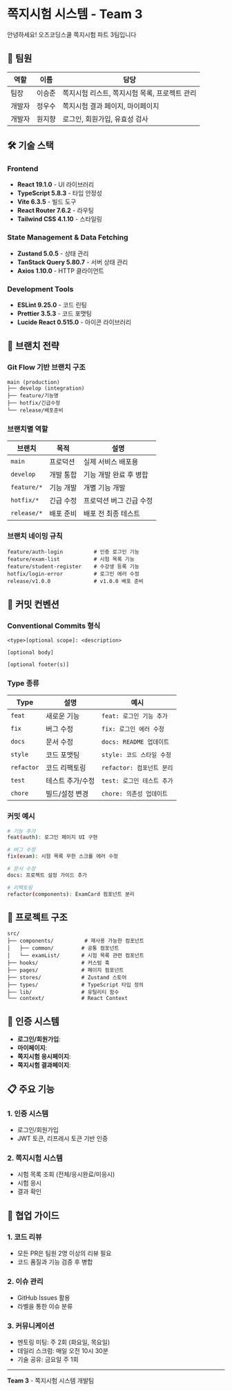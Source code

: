 # 쪽지시험 시스템 - Team 3
안녕하세요! 오즈코딩스쿨 쪽지시험 파트 3팀입니다 

## 👥 팀원

| 역할 | 이름 | 담당 |
|------|------|------|
| 팀장 | 이승준 | 쪽지시험 리스트, 쪽지시험 목록, 프로젝트 관리 |
| 개발자 | 정우수 | 쪽지시험 결과 페이지, 마이페이지 |
| 개발자 | 원지향 | 로그인, 회원가입, 유효성 검사 |

## 🛠 기술 스택

### Frontend
- **React 19.1.0** - UI 라이브러리
- **TypeScript 5.8.3** - 타입 안정성
- **Vite 6.3.5** - 빌드 도구
- **React Router 7.6.2** - 라우팅
- **Tailwind CSS 4.1.10** - 스타일링

### State Management & Data Fetching
- **Zustand 5.0.5** - 상태 관리
- **TanStack Query 5.80.7** - 서버 상태 관리
- **Axios 1.10.0** - HTTP 클라이언트

### Development Tools
- **ESLint 9.25.0** - 코드 린팅
- **Prettier 3.5.3** - 코드 포맷팅
- **Lucide React 0.515.0** - 아이콘 라이브러리

## 🌿 브랜치 전략

### Git Flow 기반 브랜치 구조

```
main (production)
├── develop (integration)
├── feature/기능명
├── hotfix/긴급수정
└── release/배포준비
```

### 브랜치별 역할

| 브랜치 | 목적 | 설명 |
|--------|------|------|
| `main` | 프로덕션 | 실제 서비스 배포용 |
| `develop` | 개발 통합 | 기능 개발 완료 후 병합 |
| `feature/*` | 기능 개발 | 개별 기능 개발 |
| `hotfix/*` | 긴급 수정 | 프로덕션 버그 긴급 수정 |
| `release/*` | 배포 준비 | 배포 전 최종 테스트 |

### 브랜치 네이밍 규칙
```
feature/auth-login          # 인증 로그인 기능
feature/exam-list           # 시험 목록 기능
feature/student-register    # 수강생 등록 기능
hotfix/login-error          # 로그인 에러 수정
release/v1.0.0              # v1.0.0 배포 준비
```

## 📝 커밋 컨벤션

### Conventional Commits 형식
```
<type>[optional scope]: <description>

[optional body]

[optional footer(s)]
```

### Type 종류
| Type | 설명 | 예시 |
|------|------|------|
| `feat` | 새로운 기능 | `feat: 로그인 기능 추가` |
| `fix` | 버그 수정 | `fix: 로그인 에러 수정` |
| `docs` | 문서 수정 | `docs: README 업데이트` |
| `style` | 코드 포맷팅 | `style: 코드 스타일 수정` |
| `refactor` | 코드 리팩토링 | `refactor: 컴포넌트 분리` |
| `test` | 테스트 추가/수정 | `test: 로그인 테스트 추가` |
| `chore` | 빌드/설정 변경 | `chore: 의존성 업데이트` |

### 커밋 예시
```bash
# 기능 추가
feat(auth): 로그인 페이지 UI 구현

# 버그 수정
fix(exam): 시험 목록 무한 스크롤 에러 수정

# 문서 수정
docs: 프로젝트 설정 가이드 추가

# 리팩토링
refactor(components): ExamCard 컴포넌트 분리
```

## 📁 프로젝트 구조

```
src/
├── components/          # 재사용 가능한 컴포넌트
│   ├── common/         # 공통 컴포넌트
│   └── examList/       # 시험 목록 관련 컴포넌트
├── hooks/              # 커스텀 훅
├── pages/              # 페이지 컴포넌트
├── stores/             # Zustand 스토어
├── types/              # TypeScript 타입 정의
├── lib/                # 유틸리티 함수
└── context/            # React Context
```

## 🔐 인증 시스템

- **로그인/회원가입**: 
- **마이페이지**: 
- **쪽지시험 응시페이지**:
- **쪽지시험 결과페이지**:

## 📋 주요 기능

### 1. 인증 시스템
- 로그인/회원가입
- JWT 토큰, 리프레시 토큰 기반 인증

### 2. 쪽지시험 시스템
- 시험 목록 조회 (전체/응시완료/미응시)
- 시험 응시
- 결과 확인

## 🤝 협업 가이드

### 1. 코드 리뷰
- 모든 PR은 팀원 2명 이상의 리뷰 필요
- 코드 품질과 기능 검증 후 병합

### 2. 이슈 관리
- GitHub Issues 활용
- 라벨을 통한 이슈 분류

### 3. 커뮤니케이션
- 멘토링 미팅: 주 2회 (화요일, 목요일)
- 데일리 스크럼: 매일 오전 10시 30분
- 기술 공유: 금요일 주 1회

---

**Team 3** - 쪽지시험 시스템 개발팀
